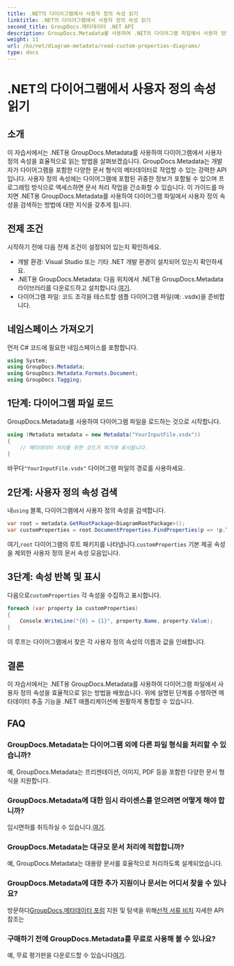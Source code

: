 ```yaml
---
title: .NET의 다이어그램에서 사용자 정의 속성 읽기
linktitle: .NET의 다이어그램에서 사용자 정의 속성 읽기
second_title: GroupDocs.메타데이터 .NET API
description: GroupDocs.Metadata를 사용하여 .NET의 다이어그램 파일에서 사용자 정의 속성을 추출하는 방법을 알아보세요. 개발자를 위한 쉬운 단계별 가이드입니다.
weight: 11
url: /ko/net/diagram-metadata/read-custom-properties-diagrams/
type: docs
---
```

# .NET의 다이어그램에서 사용자 정의 속성 읽기

## 소개
이 자습서에서는 .NET용 GroupDocs.Metadata를 사용하여 다이어그램에서 사용자 정의 속성을 효율적으로 읽는 방법을 살펴보겠습니다. GroupDocs.Metadata는 개발자가 다이어그램을 포함한 다양한 문서 형식의 메타데이터로 작업할 수 있는 강력한 API입니다. 사용자 정의 속성에는 다이어그램에 포함된 귀중한 정보가 포함될 수 있으며 프로그래밍 방식으로 액세스하면 문서 처리 작업을 간소화할 수 있습니다. 이 가이드를 마치면 .NET용 GroupDocs.Metadata를 사용하여 다이어그램 파일에서 사용자 정의 속성을 검색하는 방법에 대한 지식을 갖추게 됩니다.
## 전제 조건
시작하기 전에 다음 전제 조건이 설정되어 있는지 확인하세요.
- 개발 환경: Visual Studio 또는 기타 .NET 개발 환경이 설치되어 있는지 확인하세요.
-  .NET용 GroupDocs.Metadata: 다음 위치에서 .NET용 GroupDocs.Metadata 라이브러리를 다운로드하고 설치합니다.[여기](https://releases.groupdocs.com/metadata/net/).
- 다이어그램 파일: 코드 조각을 테스트할 샘플 다이어그램 파일(예: .vsdx)을 준비합니다.

## 네임스페이스 가져오기
먼저 C# 코드에 필요한 네임스페이스를 포함합니다.
```csharp
using System;
using GroupDocs.Metadata;
using GroupDocs.Metadata.Formats.Document;
using GroupDocs.Tagging;
```
## 1단계: 다이어그램 파일 로드
GroupDocs.Metadata를 사용하여 다이어그램 파일을 로드하는 것으로 시작합니다.
```csharp
using (Metadata metadata = new Metadata("YourInputFile.vsdx"))
{
    // 메타데이터 처리를 위한 코드가 여기에 표시됩니다.
}
```
 바꾸다`"YourInputFile.vsdx"` 다이어그램 파일의 경로를 사용하세요.
## 2단계: 사용자 정의 속성 검색
 내`using` 블록, 다이어그램에서 사용자 정의 속성을 검색합니다.
```csharp
var root = metadata.GetRootPackage<DiagramRootPackage>();
var customProperties = root.DocumentProperties.FindProperties(p => !p.Tags.Contains(Tags.Document.BuiltIn));
```
 여기,`root` 다이어그램의 루트 패키지를 나타냅니다.`customProperties` 기본 제공 속성을 제외한 사용자 정의 문서 속성 모음입니다.
## 3단계: 속성 반복 및 표시
 다음으로`customProperties` 각 속성을 수집하고 표시합니다.
```csharp
foreach (var property in customProperties)
{
    Console.WriteLine("{0} = {1}", property.Name, property.Value);
}
```
이 루프는 다이어그램에서 찾은 각 사용자 정의 속성의 이름과 값을 인쇄합니다.

## 결론
이 자습서에서는 .NET용 GroupDocs.Metadata를 사용하여 다이어그램 파일에서 사용자 정의 속성을 효율적으로 읽는 방법을 배웠습니다. 위에 설명된 단계를 수행하면 메타데이터 추출 기능을 .NET 애플리케이션에 원활하게 통합할 수 있습니다.

## FAQ
### GroupDocs.Metadata는 다이어그램 외에 다른 파일 형식을 처리할 수 있습니까?
예, GroupDocs.Metadata는 프리젠테이션, 이미지, PDF 등을 포함한 다양한 문서 형식을 지원합니다.
### GroupDocs.Metadata에 대한 임시 라이센스를 얻으려면 어떻게 해야 합니까?
 임시면허를 취득하실 수 있습니다.[여기](https://purchase.groupdocs.com/temporary-license/).
### GroupDocs.Metadata는 대규모 문서 처리에 적합합니까?
예, GroupDocs.Metadata는 대용량 문서를 효율적으로 처리하도록 설계되었습니다.
### GroupDocs.Metadata에 대한 추가 지원이나 문서는 어디서 찾을 수 있나요?
 방문하다[GroupDocs.메타데이터 포럼](https://forum.groupdocs.com/c/metadata/14) 지원 및 탐색을 위해[선적 서류 비치](https://tutorials.groupdocs.com/metadata/net/) 자세한 API 참조는
### 구매하기 전에 GroupDocs.Metadata를 무료로 사용해 볼 수 있나요?
 예, 무료 평가판을 다운로드할 수 있습니다[여기](https://releases.groupdocs.com/).